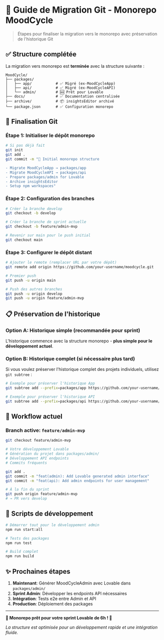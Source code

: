 # 🔄 Guide de Migration Git - Monorepo MoodCycle

> Étapes pour finaliser la migration vers le monorepo avec préservation de l'historique Git

## ✅ Structure complétée

La migration vers monorepo est **terminée** avec la structure suivante :

```
MoodCycle/
├── packages/
│   ├── app/           # ✅ Migré (ex-MoodCycleApp)
│   ├── api/           # ✅ Migré (ex-MoodCycleAPI)  
│   └── admin/         # 🆕 Prêt pour Lovable
├── docs/              # ✅ Documentation centralisée
├── archive/           # 📦 insightsEditor archivé
└── package.json       # ✅ Configuration monorepo
```

## 🔧 Finalisation Git

### Étape 1: Initialiser le dépôt monorepo

```bash
# Si pas déjà fait
git init
git add .
git commit -m "🎉 Initial monorepo structure

- Migrate MoodCycleApp → packages/app
- Migrate MoodCycleAPI → packages/api  
- Prepare packages/admin for Lovable
- Archive insightsEditor
- Setup npm workspaces"
```

### Étape 2: Configuration des branches

```bash
# Créer la branche develop
git checkout -b develop

# Créer la branche de sprint actuelle
git checkout -b feature/admin-mvp

# Revenir sur main pour le push initial
git checkout main
```

### Étape 3: Configurer le dépôt distant

```bash
# Ajouter le remote (remplacer URL par votre dépôt)
git remote add origin https://github.com/your-username/moodcycle.git

# Premier push
git push -u origin main

# Push des autres branches
git push -u origin develop
git push -u origin feature/admin-mvp
```

## 📋 Préservation de l'historique

### Option A: Historique simple (recommandée pour sprint)
L'historique commence avec la structure monorepo - **plus simple pour le développement actuel**.

### Option B: Historique complet (si nécessaire plus tard)
Si vous voulez préserver l'historique complet des projets individuels, utilisez `git subtree` :

```bash
# Exemple pour préserver l'historique App
git subtree add --prefix=packages/app https://github.com/your-username/MoodCycleApp.git main

# Exemple pour préserver l'historique API  
git subtree add --prefix=packages/api https://github.com/your-username/MoodCycleAPI.git main
```

## 🚀 Workflow actuel

### Branch active: `feature/admin-mvp`

```bash
git checkout feature/admin-mvp

# Votre développement Lovable
# Génération du projet dans packages/admin/
# Développement API endpoints
# Commits fréquents

git add .
git commit -m "feat(admin): Add Lovable generated admin interface"
git commit -m "feat(api): Add admin endpoints for user management"

# À la fin du sprint
git push origin feature/admin-mvp
# → PR vers develop
```

## 🔄 Scripts de développement

```bash
# Démarrer tout pour le développement admin
npm run start:all

# Tests des packages
npm run test

# Build complet
npm run build
```

## ✨ Prochaines étapes

1. **Maintenant**: Générer MoodCycleAdmin avec Lovable dans `packages/admin/`
2. **Sprint Admin**: Développer les endpoints API nécessaires
3. **Intégration**: Tests e2e entre Admin et API
4. **Production**: Déploiement des packages

---

**🎯 Monorepo prêt pour votre sprint Lovable de 6h ! 🚀**

*La structure est optimisée pour un développement rapide et une intégration fluide.* 
